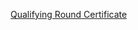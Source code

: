[Qualifying Round Certificate](https://www.facebook.com/codingcompetitions/hacker-cup/2021/certificate/266578971268266)